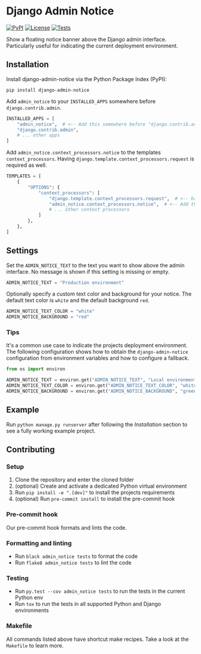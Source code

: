# Django Admin Notice

[![PyPI][pypi-image]][pypi-url]
[![License][license-image]][license-url]
[![Tests][tests-image]][tests-url]

[pypi-image]: https://img.shields.io/pypi/v/django-admin-notice
[pypi-url]: https://pypi.org/project/django-admin-notice/
[license-image]: https://img.shields.io/pypi/l/django-admin-notice
[license-url]: https://github.com/DoctorJohn/django-admin-notice/blob/master/LICENSE
[tests-image]: https://github.com/DoctorJohn/django-admin-notice/workflows/Tests/badge.svg
[tests-url]: https://github.com/DoctorJohn/django-admin-notice/actions

Show a floating notice banner above the Django admin interface.
Particularly useful for indicating the current deployment environment.

## Installation

Install django-admin-notice via the Python Package Index (PyPI):

`pip install django-admin-notice`

Add `admin_notice` to your `INSTALLED_APPS` somewhere before `django.contrib.admin`.

```python
INSTALLED_APPS = [
    "admin_notice",  # <-- Add this somewhere before "django.contrib.admin"
    "django.contrib.admin",
    # ... other apps
]
```

Add `admin_notice.context_processors.notice` to the templates `context_processors`.
Having `django.template.context_processors.request` is required as well.

```python
TEMPLATES = [
    {
        "OPTIONS": {
            "context_processors": [
                "django.template.context_processors.request",  # <-- have this
                "admin_notice.context_processors.notice",  # <-- Add this
                # ... other context processors
            ]
        },
    },
]
```

## Settings

Set the `ADMIN_NOTICE_TEXT` to the text you want to show above the admin interface.
No message is shown if this setting is missing or empty.

```python
ADMIN_NOTICE_TEXT = "Production environment"
```

Optionally specify a custom text color and background for your notice.
The default text color is `white` and the default background `red`.

```python
ADMIN_NOTICE_TEXT_COLOR = "white"
ADMIN_NOTICE_BACKGROUND = "red"
```

### Tips

It's a common use case to indicate the projects deployment environment.
The following configuration shows how to obtain the `django-admin-notice`
configuration from environment variables and how to configure a fallback.

```python
from os import environ

ADMIN_NOTICE_TEXT = environ.get("ADMIN_NOTICE_TEXT", "Local environment")
ADMIN_NOTICE_TEXT_COLOR = environ.get("ADMIN_NOTICE_TEXT_COLOR", "white")
ADMIN_NOTICE_BACKGROUND = environ.get("ADMIN_NOTICE_BACKGROUND", "green")
```

## Example

Run `python manage.py runserver` after following the *Installation* section
to see a fully working example project.

## Contributing

### Setup

1. Clone the repository and enter the cloned folder
2. (optional) Create and activate a dedicated Python virtual environment
3. Run `pip install -e ".[dev]"` to install the projects requirements
4. (optional) Run `pre-commit install` to install the pre-commit hook

### Pre-commit hook

Our pre-commit hook formats and lints the code.

### Formatting and linting

- Run `black admin_notice tests` to format the code
- Run `flake8 admin_notice tests` to lint the code

### Testing

- Run `py.test --cov admin_notice tests` to run the tests in the current Python env
- Run `tox` to run the tests in all supported Python and Django environments

### Makefile

All commands listed above have shortcut make recipes.
Take a look at the `Makefile` to learn more.
